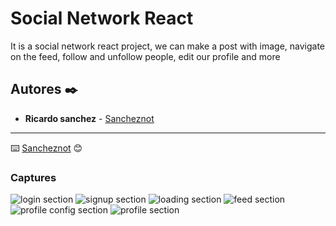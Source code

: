 # Social Network React

It is a social network react project, we can make a post with image, navigate on the feed, follow and unfollow people, edit our profile and more

## Autores ✒️

* **Ricardo sanchez** - [Sancheznot](https://github.com/sancheznot/)

---
⌨️ [Sancheznot](https://github.com/sancheznot/) 😊

### Captures


![login section](https://github.com/sancheznot/socialnerwork/blob/main/assets/img/1.png)
![signup section](https://github.com/sancheznot/socialnerwork/blob/main/assets/img/2.png)
![loading section](https://github.com/sancheznot/socialnerwork/blob/main/assets/img/3.png)
![feed section](https://github.com/sancheznot/socialnerwork/blob/main/assets/img/4.png)
![profile config section](https://github.com/sancheznot/socialnerwork/blob/main/assets/img/5.png)
![profile section](https://github.com/sancheznot/socialnerwork/blob/main/assets/img/6.png)

